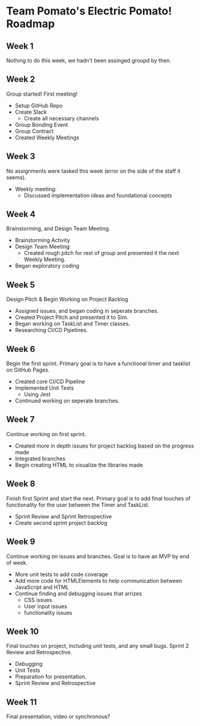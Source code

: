 # Team Pomato's Electric Pomato! Roadmap

## Week 1

Nothing to do this week, we hadn't been assinged groupd by then.

## Week 2

Group started! First meeting!

- Setup GitHub Repo
- Create Slack
  - Create all necessary channels
- Group Bonding Event
- Group Contract
- Created Weekly Meetings

## Week 3

No assignments were tasked this week (error on the side of the staff it seems).

- Weekly meeting:
  - Discussed implementation ideas and foundational concepts

## Week 4

Brainstorming, and Design Team Meeting.

- Brainstorming Activity
- Design Team Meeting:
  - Created rough pitch for rest of group and presented it the next Weekly Meeting.
- Began exploratory coding

## Week 5

Design Pitch & Begin Working on Project Backlog

- Assigned issues, and began coding in seperate branches.
- Created Project Pitch and presented it to Sim.
- Began working on TaskList and Timer classes.
- Researching CI/CD Pipelines.

## Week 6

Begin the first sprint. Primary goal is to have a functional timer and tasklist on GitHub Pages.

- Created core CI/CD Pipeline
- Implemented Unit Tests
  - Using Jest
- Continued working on seperate branches.

## Week 7

Continue working on first sprint.

- Created more in depth issues for project backlog based on the progress made
- Integrated branches
- Begin creating HTML to visualize the libraries made

## Week 8

Finish first Sprint and start the next. Primary goal is to add final touches of functionality for the user between the Timer and TaskList.

- Sprint Review and Sprint Retrospective
- Create second sprint project backlog

## Week 9

Continue working on issues and branches. Goal is to have an MVP by end of week.

- More unit tests to add code coverage
- Add more code for HTMLElements to help communication between JavaScript and HTML
- Continue finding and debugging issues that arrizes
  - CSS issues
  - User input issues
  - functionality issues

## Week 10

Final touches on project, including unit tests, and any small bugs. Sprint 2 Review and Retrospective.

- Debugging
- Unit Tests
- Preparation for presentation.
- Sprint Review and Retrospective

## Week 11

Final presentation, video or synchronous?
